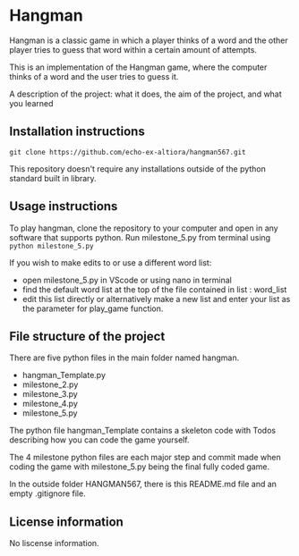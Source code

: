 # Hangman

Hangman is a classic game in which a player thinks of a word and the other player tries to guess that word within a certain amount of attempts.

This is an implementation of the Hangman game, where the computer thinks of a word and the user tries to guess it. 

A description of the project: what it does, the aim of the project, and what you learned

## Installation instructions

```git clone https://github.com/echo-ex-altiora/hangman567.git```

This repository doesn't require any installations outside of the python standard built in library.

## Usage instructions

To play hangman, clone the repository to your computer and open in any software that supports python. 
Run milestone_5.py from terminal using `python milestone_5.py`

If you wish to make edits to or use a different word list:
- open milestone_5.py in VScode or using nano in terminal
- find the default word list at the top of the file contained in list : word_list
- edit this list directly or alternatively make a new list and enter your list as the parameter for play_game function.


## File structure of the project

There are five python files in the main folder named hangman. 
- hangman_Template.py
- milestone_2.py
- milestone_3.py
- milestone_4.py
- milestone_5.py

The python file hangman_Template contains a skeleton code with Todos describing how you can code the game yourself.

The 4 milestone python files are each major step and commit made when coding the game with milestone_5.py being the final fully coded game.

In the outside folder HANGMAN567, there is this README.md file and an empty .gitignore file.


## License information
No liscense information.
